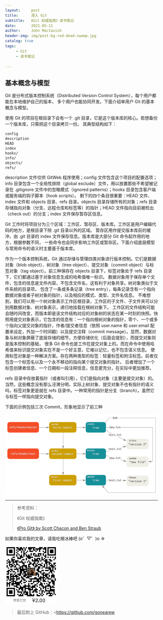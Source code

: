 ```yaml
---
layout:     post
title:      深入 Git
subtitle:   《Git 权威指南》读书笔记
date:       2021-05-11
author:     John Mactavish
header-img: img/post-bg-red-dead-swamp.jpg
catalog: true
tags:
     - Git
     - 读书笔记
     
---
```


## 基本概念与模型

Git 是分布式版本控制系统（Distributed Version Control System），每个用户都能在本地维护自己的版本，
多个用户也能协同开发。下面介绍单用户 Git 的基本概念与模型。

使用 Git 的项目在根目录下会有一个 .git 目录，它是这个版本库的核心。若想备份一个版本库，只需把这个目录拷贝一份。
其典型结构如下：

```
config
description
HEAD
index
hooks/
info/
objects/
refs/
```

description 文件仅供 GitWeb 程序使用；config 文件包含这个项目的配置选项；info 目录包含一个全局性排除（global exclude）文件，用以放置那些不希望被记录在 .gitignore 文件中的忽略模式（ignored patterns）；hooks 目录包含客户端或服务端的钩子脚本（hook scripts）。
剩下的四个条目很重要：HEAD 文件、index 文件和 objects 目录、refs 目录。objects 目录存储所有的对象；refs 目录存储指向对象（分支、远程仓库和标签等）的指针；HEAD 文件指向目前被检出（check out）的分支；index 文件保存暂存区信息。

Git 工作时将项目分为三个区域：工作区、暂存区、版本库。工作区是用户编辑代码的地方，是根目录下除 .git 目录以外的区域。
暂存区用作提交版本库前的缓冲，由 .git 目录的 index 文件保存信息。版本库是大部分 Git 命令起作用的地方，根据参数不同，
一些命令也会同步影响工作区或暂存区。下面介绍底层模型与常用命令的语义时主要基于版本库。

作为一个版本控制系统，Git 通过存储与管理四类对象进行版本控制。它们是数据对象（blob object）、树对象（tree object）、提交对象（commit object）与标签对象（tag object）。前三种保存在 objects 目录下，标签对象处于 refs 目录下，它们都通过基于对象信息生成的哈希值唯一标识。
数据对象用于保存单个文件，包含的信息是文件内容，不包含文件名，这有利于对象共享。树对象类似于文件系统的目录项，
包含了一条或多条记录（tree entry），每条记录含有一个指向数据对象或者子树对象的指针，以及相应的模式、类型、文件名信息。
不难想到，我们可以用一个树对象表示工作区根目录，工作区的子文件、子文件夹可以分别用数据对象、树对象表示，递归地挂载在根树对象下。
工作区的文件结构可能会随时间改变，而版本即是该文件结构对应的对象树的状态在某一时刻的快照。快照用提交对象表示，它包含的信息有：一个指向根树对象的指针，零个、一个或多个指向父提交对象的指针，作者/提交者信息（依照 user.name 和 user.email 配置来设定，外加一个时间戳）以及提交注释（commit message）。显然，数据对象与树对象屏蔽了底层存储的细节，方便存储优化（后面会提到），而提交对象则是版本控制的基础，
很多 Git 命令也是工作在提交对象上的。而在命令中使用哈希值来标识提交对象实在不是一个好主意，它难以记忆，也不包含语义信息。
使用标签对象是一种解决方案。存在两种类型的标签：轻量标签和附注标签。前者仅包含一个标签名以及一个永不移动的指向某个提交对象的指针。
后者增加了一个标签创建者信息、一个日期和一段注释信息，信息更充分，在实际中更加推荐。

refs 目录中存放着指针（或者叫引用），它们是指向对象（主要是提交对象）的。当然，这些概念没有那么泾渭分明，实际上树对象、提交对象不也有指针的语义吗，标签对象更是就在 refs 目录中。一种常用的指针是分支（branch）。虽然它与标签一样指向提交对象。

下面的示例包括三次 Commit，形象地显示了前三种

![git-objects-relation](https://raw.githubusercontent.com/gonearewe/gonearewe.github.io/master/img/post-2021-git-objects-relation.png)


---

> 参考资料：
>
>《Git 权威指南》
>
>[《Pro Git》 by Scott Chacon and Ben Straub](https://git-scm.com/book/zh/v2)


如果你喜欢我的文章，请我吃根冰棒吧  (o゜▽゜)o ☆

![contribution](https://raw.githubusercontent.com/gonearewe/gonearewe.github.io/master/img/contribution.jpg)

> 最后附上 GitHub：<https://github.com/gonearew